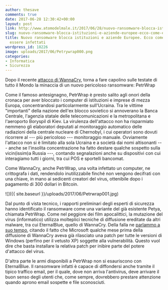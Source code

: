 ```yaml
---
author: thesave
comments: true
date: 2017-06-28 12:30:42+00:00
layout: post
link: http://www.atomodelmale.it/2017/06/28/nuovo-ransomware-blocca-istituzioni-e-aziende-europee-ecco-come-evitare-di-essere-infettati/
slug: nuovo-ransomware-blocca-istituzioni-e-aziende-europee-ecco-come-evitare-di-essere-infettati
title: Nuovo ransomware blocca istituzioni e aziende Europee. Ecco come evitare di
  essere infettati
wordpress_id: 18226
image: uploads/2017/06/Petrywrap000.png
categories:
- Informatica
- Sicurezza
---
```


Dopo il recente [attacco di WannaCry](/2017/05/13/un-ransomware-mette-in-ginocchio-ospedali-e-organizzazioni-di-tutto-il-mondo-ecco-come-evitare-di-essere-infettati.html), torna a fare capolino sulle testate di tutto il Mondo la minaccia di un nuovo pericoloso ransomware: PetrWrap

Come il famoso antesignagno, PetrWrap è presto salito agli onori della cronaca per aver bloccato i computer di istituzioni e imprese di mezza Europa, concentrandosi particolarmente sull'Ucraina. Tra le vittime "importanti" della nazione dell'ex blocco sovietico si annoverano la Banca Centrale, l'agenzia statale delle  telecomunicazioni e la metropolitana e l'aeroporto Boryspil di Kiev. La virulenza dell'attacco non ha risparmiato nemmeno gli elaboratori deputati al monitoraggio automatico delle radiazioni della centrale nucleare di Chernobyl, i cui operatori sono dovuti ricorrere al --- più pericoloso --- monitoraggio manuale. Ovviamente l'attacco non si è limitato alla sola Ucraina e a società dai nomi altisonanti --- anche se l'insolita concentrazione ha fatto destare qualche sospetto sulla vicin(issim)a Russia ---, contando segnalazioni anche su dispositivi con cui interagiamo tutti i giorni, tra cui POS e sportelli bancomat.

Come WannaCry, anche PetrWrap, una volta infettato un computer, ne crittografa i dati, rendendolo inutilizzabile finché non vengono decifrati con una chiave, in mano ai sedicenti creatori del virus, ottenibile dopo i pagamento di 300 dollari in Bitcoin.

![]({{ site.baseurl }}/uploads/2017/06/Petrwrap001.jpg)

Dal punto di vista tecnico, i rapporti preliminari degli esperti di sicurezza hanno identificato il ransomware come una variante del già esistente Petya, chiamata PetrWrap. Come nel peggiore dei film apocalittici, la mutazione del virus (informatico) utilizza molteplici tecniche di diffusione ereditate da altri malware, tra cui EternalBlue, quello di WannaCry. Della falla ne [parlammo a suo tempo](/2017/05/13/un-ransomware-mette-in-ginocchio-ospedali-e-organizzazioni-di-tutto-il-mondo-ecco-come-evitare-di-essere-infettati.html), citando il fatto che Microsoft qualche mese prima della diffusione di WannaCry aveva già rilasciato una patch per tutte le versioni di Windows (perfino per il vetusto XP) soggette alla vulnerabilità. Questo vuol dire che basta installare la relativa patch per inibire parte del potere d'attacco del virus.

D'altra parte le armi disponibili a PetrWrap non si esauriscono con EternalBlue. Il ransomware infatti è capace di diffondersi anche tramite il tipico traffico email, per il quale, dove non arriva l'antivirus, deve arrivare il buon senso degli utenti che, come sempre, dovrebbero prestare attenzione quando aprono email sospette e file sconosciuti.
